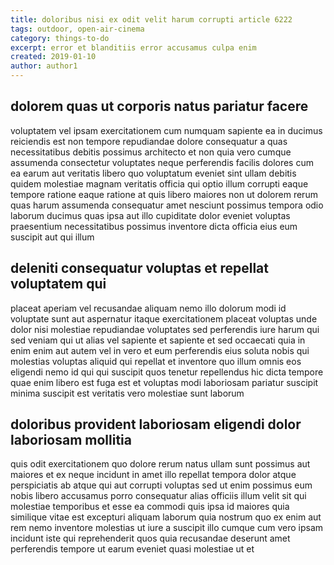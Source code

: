 ```yaml
---
title: doloribus nisi ex odit velit harum corrupti article 6222
tags: outdoor, open-air-cinema
category: things-to-do
excerpt: error et blanditiis error accusamus culpa enim
created: 2019-01-10
author: author1
---
```


## dolorem quas ut corporis natus pariatur facere

voluptatem vel ipsam exercitationem cum numquam sapiente ea in ducimus reiciendis est non tempore repudiandae dolore consequatur a quas necessitatibus debitis possimus architecto et non quia vero cumque assumenda consectetur voluptates neque perferendis facilis dolores cum ea earum aut veritatis libero quo voluptatum eveniet sint ullam debitis quidem molestiae magnam veritatis officia qui optio illum corrupti eaque tempore ratione eaque ratione at quis libero maiores non ut dolorem rerum quas harum assumenda consequatur amet nesciunt possimus tempora odio laborum ducimus quas ipsa aut illo cupiditate dolor eveniet voluptas praesentium necessitatibus possimus inventore dicta officia eius eum suscipit aut qui illum

## deleniti consequatur voluptas et repellat voluptatem qui

placeat aperiam vel recusandae aliquam nemo illo dolorum modi id voluptate sunt aut aspernatur itaque exercitationem placeat voluptas unde dolor nisi molestiae repudiandae voluptates sed perferendis iure harum qui sed veniam qui ut alias vel sapiente et sapiente et sed occaecati quia in enim enim aut autem vel in vero et eum perferendis eius soluta nobis qui molestias voluptas aliquid qui repellat et inventore quo illum omnis eos eligendi nemo id qui qui suscipit quos tenetur repellendus hic dicta tempore quae enim libero est fuga est et voluptas modi laboriosam pariatur suscipit minima suscipit est veritatis vero molestiae sunt laborum

## doloribus provident laboriosam eligendi dolor laboriosam mollitia

quis odit exercitationem quo dolore rerum natus ullam sunt possimus aut maiores et ex neque incidunt in amet illo repellat tempora dolor atque perspiciatis ab atque qui aut corrupti voluptas sed ut enim possimus eum nobis libero accusamus porro consequatur alias officiis illum velit sit qui molestiae temporibus et esse ea commodi quis ipsa id maiores quia similique vitae est excepturi aliquam laborum quia nostrum quo ex enim aut rem nemo inventore molestias ut iure a suscipit illo cumque cum vero ipsam incidunt iste qui reprehenderit quos quia recusandae deserunt amet perferendis tempore ut earum eveniet quasi molestiae ut et
